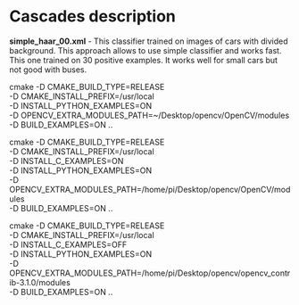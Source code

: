 # Cascades description

**simple_haar_00.xml** - This classifier trained on images of cars with divided background. This approach allows to use
simple classifier and works fast. This one trained on 30 positive examples. It works well for small cars but not good
with buses.

cmake -D CMAKE_BUILD_TYPE=RELEASE \
    -D CMAKE_INSTALL_PREFIX=/usr/local \
    -D INSTALL_PYTHON_EXAMPLES=ON \
    -D OPENCV_EXTRA_MODULES_PATH=~/Desktop/opencv/OpenCV/modules \
    -D BUILD_EXAMPLES=ON ..


cmake -D CMAKE_BUILD_TYPE=RELEASE \
	-D CMAKE_INSTALL_PREFIX=/usr/local \
	-D INSTALL_C_EXAMPLES=ON \
	-D INSTALL_PYTHON_EXAMPLES=ON \
	-D OPENCV_EXTRA_MODULES_PATH=/home/pi/Desktop/opencv/OpenCV/modules \
	-D BUILD_EXAMPLES=ON ..


cmake -D CMAKE_BUILD_TYPE=RELEASE \
	-D CMAKE_INSTALL_PREFIX=/usr/local \
	-D INSTALL_C_EXAMPLES=OFF \
	-D INSTALL_PYTHON_EXAMPLES=ON \
	-D OPENCV_EXTRA_MODULES_PATH=/home/pi/Desktop/opencv/opencv_contrib-3.1.0/modules \
	-D BUILD_EXAMPLES=ON ..